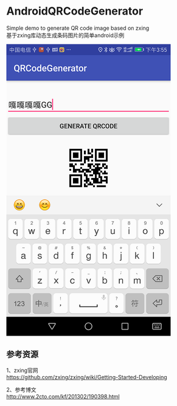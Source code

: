 # AndroidQRCodeGenerator
Simple demo to generate QR code image based on zxing    
基于zxing库动态生成条码图片的简单android示例

![效果](https://github.com/canicelebrate/AndroidQRCodeGenerator/blob/master/screenshot.png)

## 参考资源  
1、zxing官网   
https://github.com/zxing/zxing/wiki/Getting-Started-Developing

2、参考博文  
http://www.2cto.com/kf/201302/190398.html


